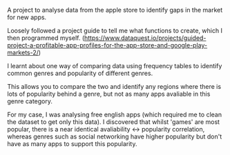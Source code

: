 A project to analyse data from the apple store to identify gaps in the market for new apps.

Loosely followed a project guide to tell me what functions to create, which I then programmed myself.
(https://www.dataquest.io/projects/guided-project-a-profitable-app-profiles-for-the-app-store-and-google-play-markets-2/)

I learnt about one way of comparing data using frequency tables to identify common genres and popularity of different genres.

This allows you to compare the two and identify any regions where there is lots of popularity behind a genre, but not as many apps avaliable in this genre category.

For my case, I was analysing free english apps (which required me to clean the dataset to get only this data). I discovered that whilst 'games' are most popular, there is 
a near identical avaliability <-> popularity correlation, whereas genres such as social networking have higher popularity but don't have as many apps to support this popularity.
